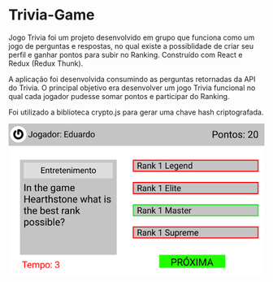 # Trivia-Game
Jogo Trivia foi um projeto desenvolvido em grupo que funciona como um jogo de perguntas e respostas, no qual existe a possiblidade de criar seu perfil e ganhar pontos para subir no Ranking. Construído com React e Redux (Redux Thunk).

A aplicação foi desenvolvida consumindo as perguntas retornadas da API do Trivia. O principal objetivo era desenvolver um jogo Trivia funcional no qual cada jogador pudesse somar pontos e participar do Ranking.

Foi utilizado a biblioteca crypto.js para gerar uma chave hash criptografada.

![trivia](/trivia.png)
